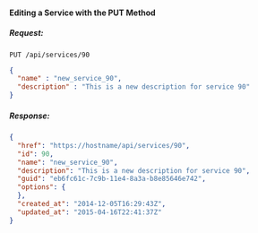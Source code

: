 #### Editing a Service with the PUT Method

##### Request:

    PUT /api/services/90

``` json
{
  "name" : "new_service_90",
  "description" : "This is a new description for service 90"
}
```

##### Response:

``` json
{
  "href": "https://hostname/api/services/90",
  "id": 90,
  "name": "new_service_90",
  "description": "This is a new description for service 90",
  "guid": "eb6fc61c-7c9b-11e4-8a3a-b8e85646e742",
  "options": {
  },
  "created_at": "2014-12-05T16:29:43Z",
  "updated_at": "2015-04-16T22:41:37Z"
}
```
